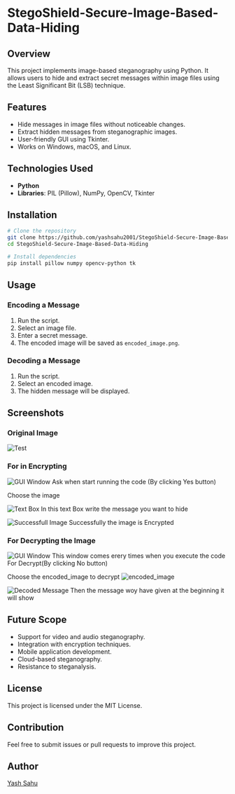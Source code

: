 # StegoShield-Secure-Image-Based-Data-Hiding

## Overview
This project implements image-based steganography using Python. It allows users to hide and extract secret messages within image files using the Least Significant Bit (LSB) technique.

## Features
- Hide messages in image files without noticeable changes.
- Extract hidden messages from steganographic images.
- User-friendly GUI using Tkinter.
- Works on Windows, macOS, and Linux.

## Technologies Used
- **Python**
- **Libraries**: PIL (Pillow), NumPy, OpenCV, Tkinter

## Installation
```bash
# Clone the repository
git clone https://github.com/yashsahu2001/StegoShield-Secure-Image-Based-Data-Hiding.git
cd StegoShield-Secure-Image-Based-Data-Hiding

# Install dependencies
pip install pillow numpy opencv-python tk
```

## Usage
### Encoding a Message
1. Run the script.
2. Select an image file.
3. Enter a secret message.
4. The encoded image will be saved as `encoded_image.png`.

### Decoding a Message
1. Run the script.
2. Select an encoded image.
3. The hidden message will be displayed.

## Screenshots

### Original Image
![Test](https://github.com/user-attachments/assets/30ecb2a0-a864-4943-a4f4-7f08d0783965)

### For in Encrypting 
![GUI Window](https://github.com/user-attachments/assets/d59db3b9-42d4-4641-afb1-9aab87ce010a)
Ask when start running the code (By clicking Yes button)

Choose the image

![Text Box](https://github.com/user-attachments/assets/9913116c-2f2a-44b4-8d70-d77db7fd3bc5)
In this text Box write the message you want to hide

![Successfull Image](https://github.com/user-attachments/assets/70f35254-5012-4165-87a2-2c2ea2045cbd)
Successfully the image is Encrypted

### For Decrypting the Image

![GUI Window](https://github.com/user-attachments/assets/9b299212-91bf-445a-ab88-b9949b9f575b)
This window comes erery times when you execute the code For Decrypt(By clicking No button)

Choose the encoded_image to decrypt
![encoded_image](https://github.com/user-attachments/assets/f39c1f32-9e56-4238-b4c6-d12afa5ef6fe)

![Decoded Message](https://github.com/user-attachments/assets/60d1c1fa-9172-4c30-bbf7-94e7c70c74da)
Then the message woy have given at the beginning it will show

## Future Scope
- Support for video and audio steganography.
- Integration with encryption techniques.
- Mobile application development.
- Cloud-based steganography.
- Resistance to steganalysis.

## License
This project is licensed under the MIT License.

## Contribution
Feel free to submit issues or pull requests to improve this project.

## Author
[Yash Sahu](https://github.com/yourusername)
